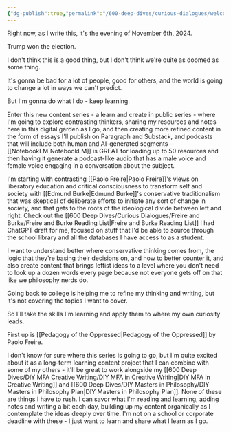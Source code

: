 ```yaml
---
{"dg-publish":true,"permalink":"/600-deep-dives/curious-dialogues/welcome-to-curious-dialogues/"}
---
```


Right now, as I write this, it's the evening of November 6th, 2024.

Trump won the election.

I don't think this is a good thing, but I don't think we're quite as doomed as some thing.

It's gonna be bad for a lot of people, good for others, and the world is going to change a lot in ways we can't predict.

But I'm gonna do what I do - keep learning.

Enter this new content series - a learn and create in public series - where I'm going to explore contrasting thinkers, sharing my resources and notes here in this digital garden as I go, and then creating more refined content in the form of essays I'll publish on Paragraph and Substack, and podcasts that will include both human and AI-generated segments - [[NotebookLM\|NotebookLM]] is GREAT for loading up to 50 resources and then having it generate a podcast-like audio that has a male voice and female voice engaging in a conversation about the subject.

I'm starting with contrasting [[Paolo Freire\|Paolo Freire]]'s views on liberatory education and critical consciousness to transform self and society with [[Edmund Burke\|Edmund Burke]]'s conservative traditionalism that was skeptical of deliberate efforts to initiate any sort of change in society, and that gets to the roots of the ideological divide between left and right.  Check out the [[600 Deep Dives/Curious Dialogues/Freire and Burke/Freire and Burke Reading List\|Freire and Burke Reading List]] I had ChatGPT draft for me, focused on stuff that I'd be able to source through the school library and all the databases I have access to as a student.

I want to understand better where conservative thinking comes from, the logic that they're basing their decisions on, and how to better counter it, and also create content that brings leftist ideas to a level where you don't need to look up a dozen words every page because not everyone gets off on that like we philosophy nerds do.

Going back to college is helping me to refine my thinking and writing, but it's not covering the topics I want to cover.

So I'll take the skills I'm learning and apply them to where my own curiosity leads.

First up is [[Pedagogy of the Oppressed\|Pedagogy of the Oppressed]] by Paolo Freire.

I don't know for sure where this series is going to go, but I'm quite excited about it as a long-term learning content project that I can combine with some of my others - it'll be great to work alongside my [[600 Deep Dives/DIY MFA Creative Writing/DIY MFA in Creative Writing\|DIY MFA in Creative Writing]] and [[600 Deep Dives/DIY Masters in Philosophy/DIY Masters in Philosophy Plan\|DIY Masters in Philosophy Plan]].  None of these are things I have to rush.  I can savor what I'm reading and learning, adding notes and writing a bit each day, building up my content organically as I contemplate the ideas deeply over time.  I'm not on a school or corporate deadline with these - I just want to learn and share what I learn as I go.
